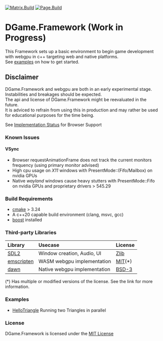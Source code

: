 [![Matrix.Build](https://github.com/Diyou/DGame.Framework/actions/workflows/CI.yml/badge.svg?branch=main&event=push)](https://github.com/Diyou/DGame.Framework/actions/workflows/CI.yml)
[![Page.Build](https://github.com/Diyou/DGame.Framework/actions/workflows/PublishPage.yml/badge.svg?branch=main&event=push)](https://github.com/Diyou/DGame.Framework/actions/workflows/PublishPage.yml)

# DGame.Framework (Work in Progress)

This Framework sets up a basic environment to begin game development with webgpu in c++ targeting web and native platforms.  
See [examples](Examples) on how to get started.

## Disclaimer

DGame.Framework and webgpu are both in an early experimental stage.  
Instabilities and breakages should be expected.  
The api and license of DGame.Framework might be reevaluated in the future.  
It is adviced to refrain from using this in production and may rather be used for educational purposes for the time being.

See [Implementation Status](https://github.com/gpuweb/gpuweb/wiki/Implementation-Status) for Browser Support

### Known Issues

#### VSync

- Browser requestAnimationFrame does not track the current monitors frequency (using primary monitor advised)
- High cpu usage on _X11_ windows with PresentMode::(Fifo/Mailbox) on nvidia GPUs
- Native _wayland_ windows cause heavy stutters with PresentMode::Fifo on nvidia GPUs and proprietary drivers > 545.29

### Build Requirements

- [cmake](https://cmake.org/) > 3.24
- A c++20 capable build environment (clang, msvc, gcc)
- [boost](https://www.boost.org/) installed

### Third-party Libraries

| Library                                                     | Usecase                      | License                                                                    |
| :---------------------------------------------------------- | :--------------------------- | :------------------------------------------------------------------------- |
| [SDL2](https://github.com/libsdl-org/SDL)                   | Window creation, Audio, UI   | [Zlib](https://github.com/libsdl-org/SDL/blob/main/LICENSE.txt)            |
| [emscripten](https://github.com/emscripten-core/emscripten) | WASM webgpu implementation   | [MIT](https://github.com/emscripten-core/emscripten/blob/main/LICENSE)(\*) |
| [dawn](https://dawn.googlesource.com/)                      | Native webgpu implementation | [BSD-3](https://dawn.googlesource.com/dawn/+/HEAD/LICENSE)                 |

(\*) Has multiple or modified versions of the license. See the link for more information.

### Examples

- [HelloTriangle](https://diyou.github.io/DGame.Framework/HelloTriangle.html) Running two Triangles in parallel

### License

DGame.Framework is licensed under the [MIT License](LICENSE)
